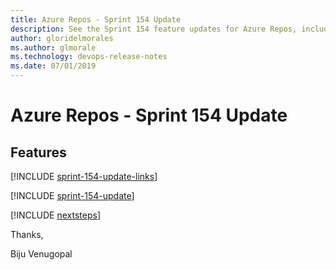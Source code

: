 ```yaml
---
title: Azure Repos - Sprint 154 Update
description: See the Sprint 154 feature updates for Azure Repos, including next steps.
author: gloridelmorales
ms.author: glmorale
ms.technology: devops-release-notes
ms.date: 07/01/2019
---
```


# Azure Repos - Sprint 154 Update

## Features

[!INCLUDE [sprint-154-update-links](../includes/repos/sprint-154-update-links.md)]

[!INCLUDE [sprint-154-update](../includes/repos/sprint-154-update.md)]

[!INCLUDE [nextsteps](../includes/nextsteps.md)]

Thanks,

Biju Venugopal
